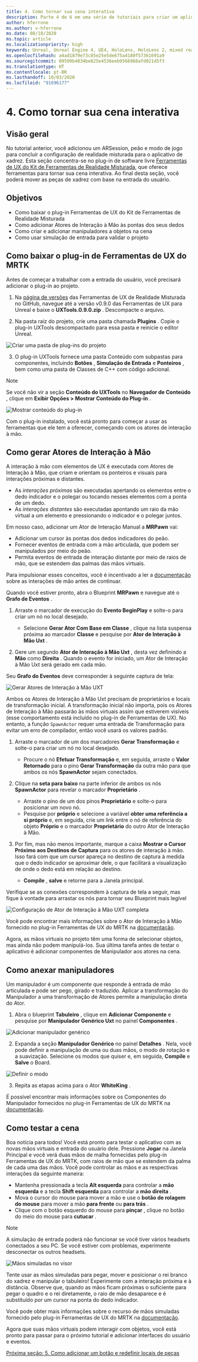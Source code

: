 ```yaml
---
title: 4. Como tornar sua cena interativa
description: Parte 4 de 6 em uma série de tutoriais para criar um aplicativo de xadrez simples usando o Unreal Engine 4 e o plug-in Ferramentas de UX do Kit de Ferramentas de Realidade Misturada
author: hferrone
ms.author: v-hferrone
ms.date: 08/18/2020
ms.topic: article
ms.localizationpriority: high
keywords: Unreal, Unreal Engine 4, UE4, HoloLens, HoloLens 2, mixed reality, tutorial, getting started, mrtk, uxt, UX Tools, documentation
ms.openlocfilehash: a4ad1879e73c85e25e5de675a4180f57361691a9
ms.sourcegitcommit: 09599b4034be825e4536eeb9566968afd021d5f3
ms.translationtype: HT
ms.contentlocale: pt-BR
ms.lasthandoff: 10/03/2020
ms.locfileid: "91696177"
---
```

# <a name="4-making-your-scene-interactive"></a>4. Como tornar sua cena interativa

## <a name="overview"></a>Visão geral

No tutorial anterior, você adicionou um ARSession, peão e modo de jogo para concluir a configuração de realidade misturada para o aplicativo de xadrez. Esta seção concentra-se no plug-in de software livre [Ferramentas de UX do Kit de Ferramentas de Realidade Misturada](https://github.com/microsoft/MixedReality-UXTools-Unreal), que oferece ferramentas para tornar sua cena interativa. Ao final desta seção, você poderá mover as peças de xadrez com base na entrada do usuário. 

## <a name="objectives"></a>Objetivos

* Como baixar o plug-in Ferramentas de UX do Kit de Ferramentas de Realidade Misturada 
* Como adicionar Atores de Interação à Mão às pontas dos seus dedos
* Como criar e adicionar manipuladores a objetos na cena
* Como usar simulação de entrada para validar o projeto

## <a name="downloading-the-mrtk-ux-tools-plugin"></a>Como baixar o plug-in de Ferramentas de UX do MRTK
Antes de começar a trabalhar com a entrada do usuário, você precisará adicionar o plug-in ao projeto.

1.  Na [página de versões](https://github.com/microsoft/MixedReality-UXTools-Unreal/releases) das Ferramentas de UX de Realidade Misturada no GitHub, navegue até a versão v0.9.0 das Ferramentas de UX para Unreal e baixe o **UXTools.0.9.0.zip** . Descompacte o arquivo.

2.  Na pasta raiz do projeto, crie uma pasta chamada **Plugins** . Copie o plug-in UXTools descompactado para essa pasta e reinicie o editor Unreal. 

![Criar uma pasta de plug-ins do projeto](images/unreal-uxt/4-plugins.PNG)

3.  O plug-in UXTools fornece uma pasta Conteúdo com subpastas para componentes, incluindo **Botões** , **Simulação de Entrada** e **Ponteiros** , bem como uma pasta de Classes de C++ com código adicional.  

> [!NOTE]
> Se você não vir a seção **Conteúdo do UXTools** no **Navegador de Conteúdo** , clique em **Exibir Opções > Mostrar Conteúdo do Plug-in** . 

![Mostrar conteúdo do plug-in](images/unreal-uxt/4-showplugincontent.PNG)

Com o plug-in instalado, você está pronto para começar a usar as ferramentas que ele tem a oferecer, começando com os atores de interação à mão.

## <a name="spawning-hand-interaction-actors"></a>Como gerar Atores de Interação à Mão
A interação à mão com elementos de UX é executada com Atores de Interação à Mão, que criam e orientam os ponteiros e visuais para interações próximas e distantes.
- As *interações próximas* são executadas apertando os elementos entre o dedo indicador e o polegar ou tocando nesses elementos com a ponta de um dedo. 
- As *interações distantes* são executadas apontando um raio da mão virtual a um elemento e pressionando o indicador e o polegar juntos.

Em nosso caso, adicionar um Ator de Interação Manual a **MRPawn** vai:
- Adicionar um cursor às pontas dos dedos indicadores do peão.
- Fornecer eventos de entrada com a mão articulada, que podem ser manipulados por meio do peão.
- Permita eventos de entrada de interação distante por meio de raios de mão, que se estendem das palmas das mãos virtuais.

Para impulsionar esses conceitos, você é incentivado a ler a [documentação](https://github.com/microsoft/MixedReality-UXTools-Unreal/blob/public/0.9.x/Docs/HandInteraction.md) sobre as interações de mão antes de continuar. 

Quando você estiver pronto, abra o Blueprint **MRPawn** e navegue até o **Grafo de Eventos** . 

1. Arraste o marcador de execução do **Evento BeginPlay** e solte-o para criar um nó no local desejado. 
    * Selecione **Gerar Ator Com Base em Classe** , clique na lista suspensa próxima ao marcador **Classe** e pesquise por **Ator de Interação à Mão Uxt** .  

2. Gere um segundo **Ator de Interação à Mão Uxt** , desta vez definindo a **Mão** como **Direita** . Quando o evento for iniciado, um Ator de Interação à Mão Uxt será gerado em cada mão. 

Seu **Grafo do Eventos** deve corresponder à seguinte captura de tela:

![Gerar Atores de Interação à Mão UXT](images/unreal-uxt/4-spawnactor.PNG)

Ambos os Atores de Interação à Mão Uxt precisam de proprietários e locais de transformação inicial. A transformação inicial não importa, pois os Atores de Interação à Mão passarão às mãos virtuais assim que estiverem visíveis (esse comportamento está incluído no plug-in de Ferramentas de UX). No entanto, a função `SpawnActor` requer uma entrada de Transformação para evitar um erro de compilador, então você usará os valores padrão. 

1. Arraste o marcador de um dos marcadores **Gerar Transformação** e solte-o para criar um nó no local desejado. 
    * Procure o nó **Efetuar Transformação** e, em seguida, arraste o **Valor Retornado** para o pino **Gerar Transformação** da outra mão para que ambos os nós **SpawnActor** sejam conectados. 

2.  Clique na **seta para baixo** na parte inferior de ambos os nós **SpawnActor** para revelar o marcador **Proprietário** .    
    * Arraste o pino de um dos pinos **Proprietário** e solte-o para posicionar um novo nó. 
    * Pesquise por **próprio** e selecione a variável **obter uma referência a si próprio** e, em seguida, crie um link entre o nó de referência do objeto **Próprio** e o marcador **Proprietário** do outro Ator de Interação à Mão. 
3. Por fim, mas não menos importante, marque a caixa **Mostrar o Cursor Próximo aos Destinos de Captura** para os atores de interação à mão. Isso fará com que um cursor apareça no destino de captura à medida que o dedo indicador se aproximar dele, o que facilitará a visualização de onde o dedo está em relação ao destino.
    * **Compile** , **salve** e retorne para a Janela principal. 

Verifique se as conexões correspondem à captura de tela a seguir, mas fique à vontade para arrastar os nós para tornar seu Blueprint mais legível

![Configuração de Ator de Interação à Mão UXT completa](images/unreal-uxt/4-fingerptrs.PNG) 

Você pode encontrar mais informações sobre o Ator de Interação à Mão fornecido no plug-in Ferramentas de UX do MRTK na [documentação](https://microsoft.github.io/MixedReality-UXTools-Unreal/version/public/0.9.x/Docs/HandInteraction.html).

Agora, as mãos virtuais no projeto têm uma forma de selecionar objetos, mas ainda não podem manipulá-los. Sua última tarefa antes de testar o aplicativo é adicionar componentes de Manipulador aos atores na cena.

## <a name="attaching-manipulators"></a>Como anexar manipuladores

Um manipulador é um componente que responde à entrada de mão articulada e pode ser pego, girado e traduzido. Aplicar a transformação do Manipulador a uma transformação de Atores permite a manipulação direta do Ator. 

1. Abra o blueprint **Tabuleiro** , clique em **Adicionar Componente** e pesquise por **Manipulador Genérico Uxt** no painel **Componentes** .

![Adicionar manipulador genérico](images/unreal-uxt/4-addmanip.PNG)

2. Expanda a seção **Manipulador Genérico** no painel **Detalhes** . Nela, você pode definir a manipulação de uma ou duas mãos, o modo de rotação e a suavização. Selecione os modos que quiser e, em seguida, **Compile** e **Salve** o Board. 

![Definir o modo](images/unreal-uxt/4-setrotmode.PNG)

3. Repita as etapas acima para o Ator **WhiteKing** .

É possível encontrar mais informações sobre os Componentes do Manipulador fornecidos no plug-in Ferramentas de UX do MRTK na [documentação](https://microsoft.github.io/MixedReality-UXTools-Unreal/version/public/0.9.x/Docs/Manipulator.html).

## <a name="testing-the-scene"></a>Como testar a cena
Boa notícia para todos! Você está pronto para testar o aplicativo com as novas mãos virtuais e entrada do usuário dele. Pressione **Jogar** na Janela Principal e você verá duas mãos de malha fornecidas pelo plug-in Ferramentas de UX do MRTK, com raios de mão que se estendem da palma de cada uma das mãos. Você pode controlar as mãos e as respectivas interações da seguinte maneira:
- Mantenha pressionada a tecla **Alt esquerda** para controlar a **mão esquerda** e a tecla **Shift esquerda** para controlar a **mão direita** . 
- Mova o cursor do mouse para mover a mão e use o **botão de rolagem do mouse** para mover a mão **para frente** ou **para trás** . 
- Clique com o botão esquerdo do mouse para **pinçar** , clique no botão do meio do mouse para **cutucar** . 

> [!NOTE]
> A simulação de entrada poderá não funcionar se você tiver vários headsets conectados a seu PC. Se você estiver com problemas, experimente desconectar os outros headsets. 

![Mãos simuladas no visor](images/unreal-uxt/4-handsim.PNG)

Tente usar as mãos simuladas para pegar, mover e posicionar o rei branco do xadrez e manipular o tabuleiro! Experimente com a interação próxima e à distância. Observe que, quando as mãos ficam próximas o suficiente para pegar o quadro e o rei diretamente, o raio de mão desaparece e é substituído por um cursor na ponta do dedo indicador. 

Você pode obter mais informações sobre o recurso de mãos simuladas fornecido pelo plug-in Ferramentas de UX do MRTK na [documentação](https://microsoft.github.io/MixedReality-UXTools-Unreal/version/public/0.9.x/Docs/InputSimulation.html).

Agora que suas mãos virtuais podem interagir com objetos, você está pronto para passar para o próximo tutorial e adicionar interfaces do usuário e eventos.

[Próxima seção: 5. Como adicionar um botão e redefinir locais de peças](unreal-uxt-ch5.md)
